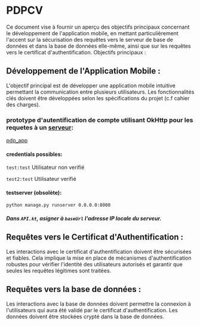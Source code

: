 # PDPCV

Ce document vise à fournir un aperçu des objectifs principaux concernant le développement de l'application mobile, en mettant particulièrement l'accent sur la sécurisation des requêtes vers le serveur de base de données et dans la base de données elle-même, ainsi que sur les requêtes vers le certificat d'authentification.
Objectifs principaux :

## Développement de l'Application Mobile :
L'objectif principal est de développer une application mobile intuitive permettant la communication entre plusieurs utilisateurs. Les fonctionnalités clés doivent être développées selon les spécifications du projet (c.f cahier des charges).

### prototype d'autentification de compte utilisant OkHttp pour les requetes à un [serveur](https://github.com/16tblot/PDPCV/tree/Infra/server):
[pdp_app](https://github.com/16tblot/PDPCV/tree/application/pdp_app)

#### credentials possibles:

```test:test``` Utilisateur non verifié

```test2:test``` Utilisateur verifié

#### testserver (obsolète):

```python manage.py runserver 0.0.0.0:8000```

##### Dans ```API.kt```, asigner à ```baseUrl``` l'adresse IP locale du serveur.


## Requêtes vers le Certificat d'Authentification :
Les interactions avec le certificat d'authentification doivent être sécurisées et fiables. Cela implique la mise en place de mécanismes d'authentification robustes pour vérifier l'identité des utilisateurs autorisés et garantir que seules les requêtes légitimes sont traitées.
    
## Requêtes vers la base de données :
Les interactions avec la base de données doivent permettre la connexion à l'utilisateurs qui aura été validé par le certificat d'authentification. Les données doivent être stockées crypté dans la base de données.

